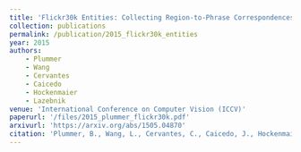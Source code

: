 ```yaml
---
title: 'Flickr30k Entities: Collecting Region-to-Phrase Correspondences for Richer Image-to-Sentence Models'
collection: publications
permalink: /publication/2015_flickr30k_entities
year: 2015
authors: 
    - Plummer
    - Wang
    - Cervantes
    - Caicedo
    - Hockenmaier
    - Lazebnik
venue: 'International Conference on Computer Vision (ICCV)'
paperurl: '/files/2015_plummer_flickr30k.pdf'
arxivurl: 'https://arxiv.org/abs/1505.04870'
citation: 'Plummer, B., Wang, L., Cervantes, C., Caicedo, J., Hockenmaier, J., Lazebnik, S. (2015).  &quot;Flickr30k Entities: Collecting Region-to-Phrase Correspondences for Richer Image-to-Sentence Models&quot; International Conference on Computer Vision.'
---
```

